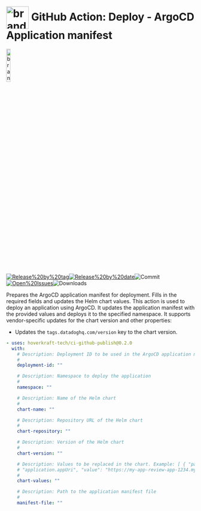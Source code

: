 <!-- start title -->

# <img src=".github/ghadocs/branding.svg" width="60px" align="center" alt="branding<icon:activity color:blue>" /> GitHub Action: Deploy - ArgoCD Application manifest

<!-- end title -->
<!--
// jscpd:ignore-start
-->
<!-- start branding -->

<img src=".github/ghadocs/branding.svg" width="15%" align="center" alt="branding<icon:activity color:blue>" />

<!-- end branding -->
<!-- markdownlint-disable MD013 -->
<!-- start badges -->

<a href="https%3A%2F%2Fgithub.com%2Fhoverkraft-tech%2Fci-github-publish%2Freleases%2Flatest"><img src="https://img.shields.io/github/v/release/hoverkraft-tech/ci-github-publish?display_name=tag&sort=semver&logo=github&style=flat-square" alt="Release%20by%20tag" /></a><a href="https%3A%2F%2Fgithub.com%2Fhoverkraft-tech%2Fci-github-publish%2Freleases%2Flatest"><img src="https://img.shields.io/github/release-date/hoverkraft-tech/ci-github-publish?display_name=tag&sort=semver&logo=github&style=flat-square" alt="Release%20by%20date" /></a><img src="https://img.shields.io/github/last-commit/hoverkraft-tech/ci-github-publish?logo=github&style=flat-square" alt="Commit" /><a href="https%3A%2F%2Fgithub.com%2Fhoverkraft-tech%2Fci-github-publish%2Fissues"><img src="https://img.shields.io/github/issues/hoverkraft-tech/ci-github-publish?logo=github&style=flat-square" alt="Open%20Issues" /></a><img src="https://img.shields.io/github/downloads/hoverkraft-tech/ci-github-publish/total?logo=github&style=flat-square" alt="Downloads" />

<!-- end badges -->
<!-- markdownlint-enable MD013 -->
<!--
// jscpd:ignore-end
-->
<!-- start description -->

Prepares the ArgoCD application manifest for deployment. Fills in the required fields and updates the Helm chart values.
This action is used to deploy an application using ArgoCD.
It updates the application manifest with the provided values and deploys it to the specified namespace.
It supports vendor-specific updates for the chart version and other properties:

- Updates the `tags.datadoghq.com/version` key to the chart version.

<!-- end description -->
<!-- start contents -->
<!-- end contents -->
<!-- start usage -->

```yaml
- uses: hoverkraft-tech/ci-github-publish@0.2.0
  with:
    # Description: Deployment ID to be used in the ArgoCD application manifest
    #
    deployment-id: ""

    # Description: Namespace to deploy the application
    #
    namespace: ""

    # Description: Name of the Helm chart
    #
    chart-name: ""

    # Description: Repository URL of the Helm chart
    #
    chart-repository: ""

    # Description: Version of the Helm chart
    #
    chart-version: ""

    # Description: Values to be replaced in the chart. Example: [ { "path":
    # "application.appUri", "value": "https://my-app-review-app-1234.my-org.com" } ]
    #
    chart-values: ""

    # Description: Path to the application manifest file
    #
    manifest-file: ""
```

<!-- end usage -->
<!-- start inputs -->
<!-- end outputs -->
<!-- start [.github/ghadocs/examples/] -->
<!-- end [.github/ghadocs/examples/] -->
